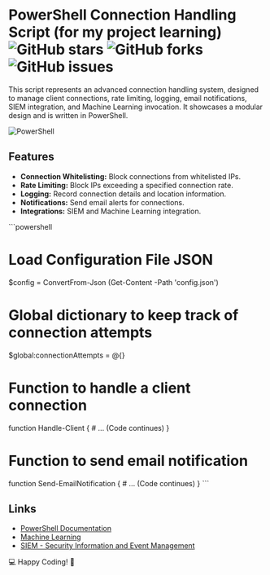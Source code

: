 # PowerShell Connection Handling Script (for my project learning) ![GitHub stars](https://img.shields.io/github/stars/yourusername/yourrepo) ![GitHub forks](https://img.shields.io/github/forks/yourusername/yourrepo) ![GitHub issues](https://img.shields.io/github/issues/yourusername/yourrepo)

This script represents an advanced connection handling system, designed to manage client connections, rate limiting, logging, email notifications, SIEM integration, and Machine Learning invocation. It showcases a modular design and is written in PowerShell.

![PowerShell](https://img.shields.io/badge/-PowerShell-blue?style=flat-square&logo=powershell)

## Features

- **Connection Whitelisting:** Block connections from whitelisted IPs.
- **Rate Limiting:** Block IPs exceeding a specified connection rate.
- **Logging:** Record connection details and location information.
- **Notifications:** Send email alerts for connections.
- **Integrations:** SIEM and Machine Learning integration.


\`\`\`powershell
# Load Configuration File JSON
$config = ConvertFrom-Json (Get-Content -Path 'config.json')

# Global dictionary to keep track of connection attempts
$global:connectionAttempts = @{}

# Function to handle a client connection
function Handle-Client {
    # ... (Code continues)
}

# Function to send email notification
function Send-EmailNotification {
    # ... (Code continues)
}
\`\`\`

## Links

- [PowerShell Documentation](https://docs.microsoft.com/en-us/powershell/)
- [Machine Learning](https://en.wikipedia.org/wiki/Machine_learning)
- [SIEM - Security Information and Event Management](https://en.wikipedia.org/wiki/Security_information_and_event_management)

💻 Happy Coding! 🚀
